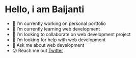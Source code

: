  # Hello, i am Baijanti

- 🔭 I’m currently working on personal portfolio
- 🌱 I’m currently learning web development
- 👯 I’m looking to collaborate on web development project
- 🤔 I’m looking for help with web development 
- 💬 Ask me about web development 
- 😜 Reach me out [Twitter](https://twitter.com/baijanti_b)
